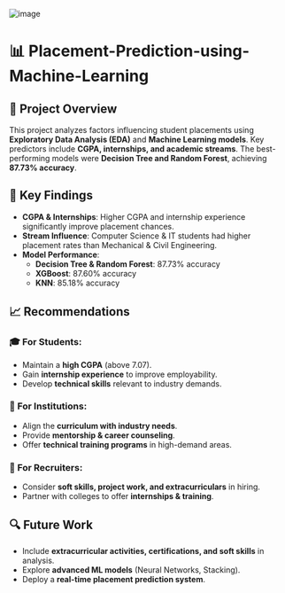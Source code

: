 ![image](https://github.com/user-attachments/assets/c5fb4d32-d6aa-456a-a746-19370cb98d15)

# 📊 Placement-Prediction-using-Machine-Learning

## 📌 Project Overview
This project analyzes factors influencing student placements using **Exploratory Data Analysis (EDA)** and **Machine Learning models**. Key predictors include **CGPA, internships, and academic streams**. The best-performing models were **Decision Tree and Random Forest**, achieving **87.73% accuracy**.

## 🚀 Key Findings
- **CGPA & Internships**: Higher CGPA and internship experience significantly improve placement chances.
- **Stream Influence**: Computer Science & IT students had higher placement rates than Mechanical & Civil Engineering.
- **Model Performance**:
  - **Decision Tree & Random Forest**: 87.73% accuracy
  - **XGBoost**: 87.60% accuracy
  - **KNN**: 85.18% accuracy

## 📈 Recommendations
### 🎓 For Students:
- Maintain a **high CGPA** (above 7.07).
- Gain **internship experience** to improve employability.
- Develop **technical skills** relevant to industry demands.

### 🏫 For Institutions:
- Align the **curriculum with industry needs**.
- Provide **mentorship & career counseling**.
- Offer **technical training programs** in high-demand areas.

### 🏢 For Recruiters:
- Consider **soft skills, project work, and extracurriculars** in hiring.
- Partner with colleges to offer **internships & training**.

## 🔍 Future Work
- Include **extracurricular activities, certifications, and soft skills** in analysis.
- Explore **advanced ML models** (Neural Networks, Stacking).
- Deploy a **real-time placement prediction system**.
